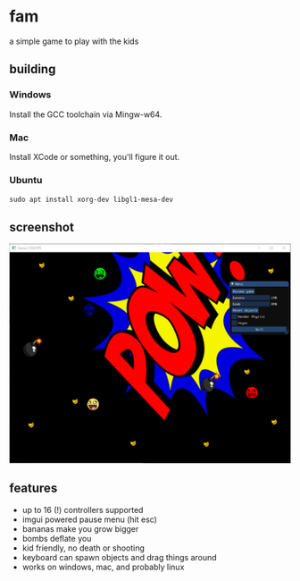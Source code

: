 # fam

a simple game to play with the kids

## building

### Windows

Install the GCC toolchain via Mingw-w64.

### Mac

Install XCode or something, you'll figure it out.

### Ubuntu

```
sudo apt install xorg-dev libgl1-mesa-dev
```

## screenshot

![Screenshot1](/ss01.png?raw=true "Screenshot 1")

## features

- up to 16 (!) controllers supported
- imgui powered pause menu (hit esc)
- bananas make you grow bigger
- bombs deflate you
- kid friendly, no death or shooting
- keyboard can spawn objects and drag things around
- works on windows, mac, and probably linux
